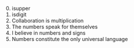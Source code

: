 0. isupper
1. isdigit
2. Collaboration is multiplication
3. The numbers speak for themselves
4. I believe in numbers and signs
5. Numbers constitute the only universal language
